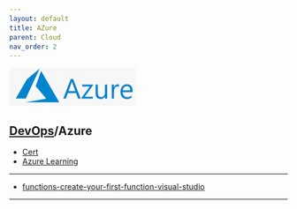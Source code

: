 ```yaml
---
layout: default
title: AZure
parent: Cloud
nav_order: 2
---
```


[![](./resource/azure.png)](https://azure.microsoft.com/)
## [DevOps]/Azure


- [Cert](./Cert/cert.md)
- [Azure Learning](ttps://learn.microsoft.com/en-us/)

---
- [functions-create-your-first-function-visual-studio](https://learn.microsoft.com/en-us/azure/azure-functions/functions-create-your-first-function-visual-studio?tabs=in-process)

------
[DevOps]: <../../README.md>

